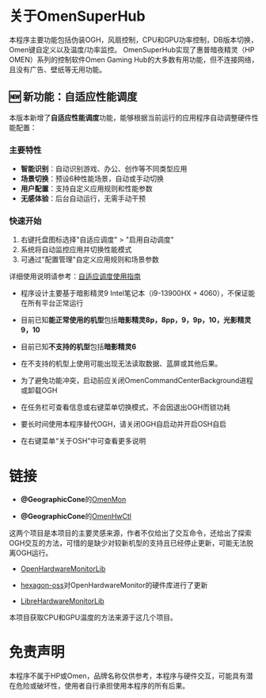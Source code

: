 关于OmenSuperHub
=
本程序主要功能包括伪装OGH，风扇控制，CPU和GPU功率控制，DB版本切换，Omen键自定义以及温度/功率监控。
OmenSuperHub实现了惠普暗夜精灵（HP OMEN）系列的控制软件Omen Gaming Hub的大多数有用功能，但不连接网络，且没有广告、壁纸等无用功能。

## 🆕 新功能：自适应性能调度

本版本新增了**自适应性能调度**功能，能够根据当前运行的应用程序自动调整硬件性能配置：

### 主要特性
- **智能识别**：自动识别游戏、办公、创作等不同类型应用
- **场景切换**：预设6种性能场景，自动或手动切换
- **用户配置**：支持自定义应用规则和性能参数
- **无感体验**：后台自动运行，无需手动干预

### 快速开始
1. 右键托盘图标选择"自适应调度" > "启用自动调度"
2. 系统将自动监控应用并切换性能模式
3. 可通过"配置管理"自定义应用规则和场景参数

详细使用说明请参考：[自适应调度使用指南](Documentation/ADAPTIVE_SCHEDULING_GUIDE.md)

* 程序设计主要基于暗影精灵9 Intel笔记本（i9-13900HX + 4060），不保证能在所有平台正常运行

* 目前已知**能正常使用的机型**包括**暗影精灵8p，8pp，9，9p，10，光影精灵9，10**

* 目前已知**不支持的机型**包括**暗影精灵6**

* 在不支持的机型上使用可能出现无法读取数据、蓝屏或其他后果。

* 为了避免功能冲突，启动前应关闭OmenCommandCenterBackground进程或卸载OGH

* 在任务栏可查看信息或右键菜单切换模式，不会因退出OGH而锁功耗

* 要长时间使用本程序替代OGH，请关闭OGH自启动并开启OSH自启

* 在右键菜单“关于OSH”中可查看更多说明

链接
=
* **@GeographicCone**的[OmenMon](https://github.com/OmenMon/OmenMon)

* **@GeographicCone**的[OmenHwCtl](https://github.com/GeographicCone/OmenHwCtl)

这两个项目是本项目的主要灵感来源，作者不仅给出了交互命令，还给出了探索OGH交互的方法，可惜的是缺少对较新机型的支持且已经停止更新，可能无法脱离OGH运行。

* [OpenHardwareMonitorLib](https://openhardwaremonitor.org)

* [hexagon-oss](https://github.com/hexagon-oss/openhardwaremonitor)对OpenHardwareMonitor的硬件库进行了更新

* [LibreHardwareMonitorLib](https://github.com/LibreHardwareMonitor/LibreHardwareMonitor)

本项目获取CPU和GPU温度的方法来源于这几个项目。

免责声明
=
本程序不属于HP或Omen，品牌名称仅供参考，本程序与硬件交互，可能具有潜在危险或破坏性，使用者自行承担使用本程序的所有后果。

